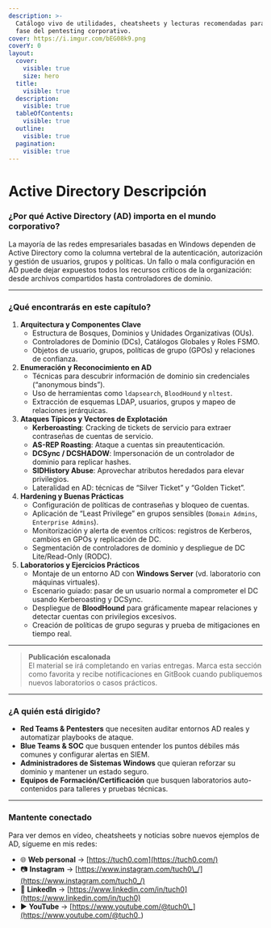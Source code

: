 ```yaml
---
description: >-
  Catálogo vivo de utilidades, cheatsheets y lecturas recomendadas para cada
  fase del pentesting corporativo.
cover: https://i.imgur.com/bEG08k9.png
coverY: 0
layout:
  cover:
    visible: true
    size: hero
  title:
    visible: true
  description:
    visible: true
  tableOfContents:
    visible: true
  outline:
    visible: true
  pagination:
    visible: true
---
```


# Active Directory Descripción

### **¿Por qué Active Directory (AD) importa en el mundo corporativo?**

La mayoría de las redes empresariales basadas en Windows dependen de Active Directory como la columna vertebral de la autenticación, autorización y gestión de usuarios, grupos y políticas. Un fallo o mala configuración en AD puede dejar expuestos todos los recursos críticos de la organización: desde archivos compartidos hasta controladores de dominio.

***

### ¿Qué encontrarás en este capítulo?

1. **Arquitectura y Componentes Clave**
   * Estructura de Bosques, Dominios y Unidades Organizativas (OUs).
   * Controladores de Dominio (DCs), Catálogos Globales y Roles FSMO.
   * Objetos de usuario, grupos, políticas de grupo (GPOs) y relaciones de confianza.
2. **Enumeración y Reconocimiento en AD**
   * Técnicas para descubrir información de dominio sin credenciales (“anonymous binds”).
   * Uso de herramientas como `ldapsearch`, `BloodHound` y `nltest`.
   * Extracción de esquemas LDAP, usuarios, grupos y mapeo de relaciones jerárquicas.
3. **Ataques Típicos y Vectores de Explotación**
   * **Kerberoasting**: Cracking de tickets de servicio para extraer contraseñas de cuentas de servicio.
   * **AS-REP Roasting**: Ataque a cuentas sin preautenticación.
   * **DCSync / DCSHADOW**: Impersonación de un controlador de dominio para replicar hashes.
   * **SIDHistory Abuse**: Aprovechar atributos heredados para elevar privilegios.
   * Lateralidad en AD: técnicas de “Silver Ticket” y “Golden Ticket”.
4. **Hardening y Buenas Prácticas**
   * Configuración de políticas de contraseñas y bloqueo de cuentas.
   * Aplicación de “Least Privilege” en grupos sensibles (`Domain Admins`, `Enterprise Admins`).
   * Monitorización y alerta de eventos críticos: registros de Kerberos, cambios en GPOs y replicación de DC.
   * Segmentación de controladores de dominio y despliegue de DC Lite/Read-Only (RODC).
5. **Laboratorios y Ejercicios Prácticos**
   * Montaje de un entorno AD con **Windows Server** (vd. laboratorio con máquinas virtuales).
   * Escenario guiado: pasar de un usuario normal a comprometer el DC usando Kerberoasting y DCSync.
   * Despliegue de **BloodHound** para gráficamente mapear relaciones y detectar cuentas con privilegios excesivos.
   * Creación de políticas de grupo seguras y prueba de mitigaciones en tiempo real.

***

> **Publicación escalonada**\
> El material se irá completando en varias entregas. Marca esta sección como favorita y recibe notificaciones en GitBook cuando publiquemos nuevos laboratorios o casos prácticos.

***

### ¿A quién está dirigido?

* **Red Teams & Pentesters** que necesiten auditar entornos AD reales y automatizar playbooks de ataque.
* **Blue Teams & SOC** que busquen entender los puntos débiles más comunes y configurar alertas en SIEM.
* **Administradores de Sistemas Windows** que quieran reforzar su dominio y mantener un estado seguro.
* **Equipos de Formación/Certificación** que busquen laboratorios auto-contenidos para talleres y pruebas técnicas.

***

### Mantente conectado

Para ver demos en vídeo, cheatsheets y noticias sobre nuevos ejemplos de AD, sígueme en mis redes:

* 🌐 **Web personal** → [https://tuch0.com](https://tuch0.com/)
* 📷 **Instagram** → [https://www.instagram.com/tuch0\_/](https://www.instagram.com/tuch0_/)
* 💼 **LinkedIn** → [https://www.linkedin.com/in/tuch0](https://www.linkedin.com/in/tuch0)
* ▶️ **YouTube** → [https://www.youtube.com/@tuch0\_](https://www.youtube.com/@tuch0_)

